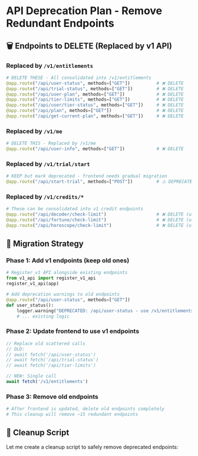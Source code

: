 # API Deprecation Plan - Remove Redundant Endpoints

## 🗑️ **Endpoints to DELETE (Replaced by v1 API)**

### Replaced by `/v1/entitlements`
```python
# DELETE THESE - All consolidated into /v1/entitlements
@app.route("/api/user-status", methods=["GET"])          # ❌ DELETE
@app.route("/api/trial-status", methods=["GET"])         # ❌ DELETE  
@app.route("/api/user-plan", methods=["GET"])            # ❌ DELETE
@app.route("/api/tier-limits", methods=["GET"])          # ❌ DELETE
@app.route("/api/user/tier-status", methods=["GET"])     # ❌ DELETE
@app.route("/api/plan", methods=["GET"])                 # ❌ DELETE
@app.route("/api/get-current-plan", methods=["GET"])     # ❌ DELETE
```

### Replaced by `/v1/me`
```python
# DELETE THIS - Replaced by /v1/me
@app.route("/api/user-info", methods=["GET"])            # ❌ DELETE
```

### Replaced by `/v1/trial/start`
```python
# KEEP but mark deprecated - frontend needs gradual migration
@app.route("/api/start-trial", methods=["POST"])         # ⚠️ DEPRECATE
```

### Replaced by `/v1/credits/*`
```python
# These can be consolidated into v1 credit endpoints
@app.route("/api/decoder/check-limit")                   # ❌ DELETE (use entitlements)
@app.route("/api/fortune/check-limit")                   # ❌ DELETE (use entitlements)  
@app.route("/api/horoscope/check-limit")                 # ❌ DELETE (use entitlements)
```

## 🔄 **Migration Strategy**

### Phase 1: Add v1 endpoints (keep old ones)
```python
# Register v1 API alongside existing endpoints
from v1_api import register_v1_api
register_v1_api(app)

# Add deprecation warnings to old endpoints
@app.route("/api/user-status", methods=["GET"])
def user_status():
    logger.warning("DEPRECATED: /api/user-status - use /v1/entitlements")
    # ... existing logic
```

### Phase 2: Update frontend to use v1 endpoints
```javascript
// Replace old scattered calls
// OLD:
// await fetch('/api/user-status')
// await fetch('/api/trial-status') 
// await fetch('/api/tier-limits')

// NEW: Single call
await fetch('/v1/entitlements')
```

### Phase 3: Remove old endpoints
```python
# After frontend is updated, delete old endpoints completely
# This cleanup will remove ~15 redundant endpoints
```

## 📝 **Cleanup Script**

Let me create a cleanup script to safely remove deprecated endpoints: